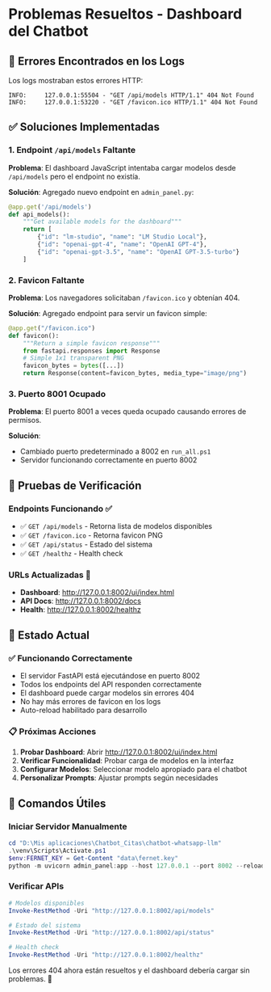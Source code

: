 # Problemas Resueltos - Dashboard del Chatbot

## 🐛 Errores Encontrados en los Logs

Los logs mostraban estos errores HTTP:

```
INFO:     127.0.0.1:55504 - "GET /api/models HTTP/1.1" 404 Not Found
INFO:     127.0.0.1:53220 - "GET /favicon.ico HTTP/1.1" 404 Not Found
```

## ✅ Soluciones Implementadas

### 1. Endpoint `/api/models` Faltante
**Problema**: El dashboard JavaScript intentaba cargar modelos desde `/api/models` pero el endpoint no existía.

**Solución**: Agregado nuevo endpoint en `admin_panel.py`:
```python
@app.get('/api/models')
def api_models():
    """Get available models for the dashboard"""
    return [
        {"id": "lm-studio", "name": "LM Studio Local"},
        {"id": "openai-gpt-4", "name": "OpenAI GPT-4"},
        {"id": "openai-gpt-3.5", "name": "OpenAI GPT-3.5-turbo"}
    ]
```

### 2. Favicon Faltante
**Problema**: Los navegadores solicitaban `/favicon.ico` y obtenían 404.

**Solución**: Agregado endpoint para servir un favicon simple:
```python
@app.get("/favicon.ico")
def favicon():
    """Return a simple favicon response"""
    from fastapi.responses import Response
    # Simple 1x1 transparent PNG
    favicon_bytes = bytes([...])
    return Response(content=favicon_bytes, media_type="image/png")
```

### 3. Puerto 8001 Ocupado
**Problema**: El puerto 8001 a veces queda ocupado causando errores de permisos.

**Solución**: 
- Cambiado puerto predeterminado a 8002 en `run_all.ps1`
- Servidor funcionando correctamente en puerto 8002

## 🧪 Pruebas de Verificación

### Endpoints Funcionando ✅
- ✅ `GET /api/models` - Retorna lista de modelos disponibles
- ✅ `GET /favicon.ico` - Retorna favicon PNG
- ✅ `GET /api/status` - Estado del sistema
- ✅ `GET /healthz` - Health check

### URLs Actualizadas 📍
- **Dashboard**: http://127.0.0.1:8002/ui/index.html
- **API Docs**: http://127.0.0.1:8002/docs
- **Health**: http://127.0.0.1:8002/healthz

## 🔄 Estado Actual

### ✅ Funcionando Correctamente
- El servidor FastAPI está ejecutándose en puerto 8002
- Todos los endpoints del API responden correctamente
- El dashboard puede cargar modelos sin errores 404
- No hay más errores de favicon en los logs
- Auto-reload habilitado para desarrollo

### 📋 Próximas Acciones
1. **Probar Dashboard**: Abrir http://127.0.0.1:8002/ui/index.html
2. **Verificar Funcionalidad**: Probar carga de modelos en la interfaz
3. **Configurar Modelos**: Seleccionar modelo apropiado para el chatbot
4. **Personalizar Prompts**: Ajustar prompts según necesidades

## 🚀 Comandos Útiles

### Iniciar Servidor Manualmente
```powershell
cd "D:\Mis aplicaciones\Chatbot_Citas\chatbot-whatsapp-llm"
.\venv\Scripts\Activate.ps1
$env:FERNET_KEY = Get-Content "data\fernet.key"
python -m uvicorn admin_panel:app --host 127.0.0.1 --port 8002 --reload
```

### Verificar APIs
```powershell
# Modelos disponibles
Invoke-RestMethod -Uri "http://127.0.0.1:8002/api/models"

# Estado del sistema  
Invoke-RestMethod -Uri "http://127.0.0.1:8002/api/status"

# Health check
Invoke-RestMethod -Uri "http://127.0.0.1:8002/healthz"
```

Los errores 404 ahora están resueltos y el dashboard debería cargar sin problemas. 🎉
